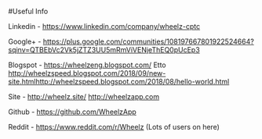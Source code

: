 #Useful Info

Linkedin - https://www.linkedin.com/company/wheelz-cptc

Google+ - https://plus.google.com/communities/108197667801922524664?sqinv=QTBEbVc2Vk5jZTZ3UU5mRmViVENjeThEQ0pUcEp3

Blogspot - https://wheelzeng.blogspot.com/
Etto 
http://wheelzspeed.blogspot.com/2018/09/new-site.htmlhttp://wheelzspeed.blogspot.com/2018/08/hello-world.html



Site - http://wheelz.site/
http://wheelzapp.com

Github - https://github.com/WheelzApp

Reddit - https://www.reddit.com/r/Wheelz (Lots of users on here)
